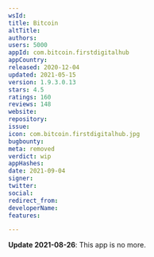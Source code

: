 ```yaml
---
wsId: 
title: Bitcoin
altTitle: 
authors: 
users: 5000
appId: com.bitcoin.firstdigitalhub
appCountry: 
released: 2020-12-04
updated: 2021-05-15
version: 1.9.3.0.13
stars: 4.5
ratings: 160
reviews: 148
website: 
repository: 
issue: 
icon: com.bitcoin.firstdigitalhub.jpg
bugbounty: 
meta: removed
verdict: wip
appHashes: 
date: 2021-09-04
signer: 
twitter: 
social: 
redirect_from: 
developerName: 
features: 

---
```


**Update 2021-08-26**: This app is no more.
